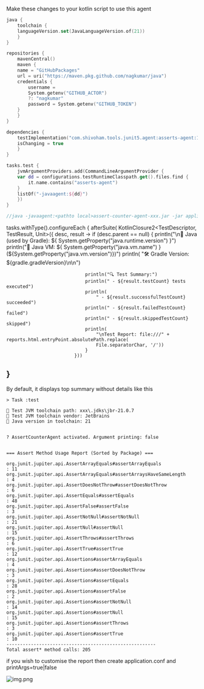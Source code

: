 Make these changes to your kotlin script to use this agent

```kotlin
java {
    toolchain {
	languageVersion.set(JavaLanguageVersion.of(21))
    }
}

repositories {
    mavenCentral()
    maven {
	name = "GitHubPackages"
	url = uri("https://maven.pkg.github.com/nagkumar/java")
	credentials {
	    username =
		System.getenv("GITHUB_ACTOR")
		?: "nagkumar"
	    password = System.getenv("GITHUB_TOKEN")
	}
    }
}

dependencies {
    testImplementation("com.shivoham.tools.junit5.agent:asserts-agent:1.0.7-SNAPSHOT") {
	isChanging = true
    }
}

tasks.test {
    jvmArgumentProviders.add(CommandLineArgumentProvider {
	var dd = configurations.testRuntimeClasspath.get().files.find {
	    it.name.contains("asserts-agent")
	}
	listOf("-javaagent:${dd}")
    })
}

//java -javaagent:<pathto local>assert-counter-agent-xxx.jar -jar application-with-tests.jar
```
tasks.withType<Test>().configureEach {
afterSuite(
KotlinClosure2<TestDescriptor, TestResult, Unit>({ desc, result ->
if (desc.parent == null)
{
println("\n🔧 Java (used by Gradle): ${
System.getProperty("java.runtime.version")
}")
println("🧠 Java VM: ${
System.getProperty("java.vm.name")
} (${System.getProperty("java.vm.version")})")
println(
"🛠 Gradle Version: ${gradle.gradleVersion}\n\n")

								 println("🔍 Test Summary:")
								 println(" - ${result.testCount} tests executed")
								 println(
								     " - ${result.successfulTestCount} succeeded")
								 println(" - ${result.failedTestCount} failed")
								 println(" - ${result.skippedTestCount} skipped")
								 println(
								     "\nTest Report: file:///" + reports.html.entryPoint.absolutePath.replace(
									 File.separatorChar, '/'))
							     }
							 }))
}
-------------
By default, it displays top summary without details like this

```text
> Task :test

🔧 Test JVM toolchain path: xxx\.jdks\jbr-21.0.7
🧠 Test JVM toolchain vendor: JetBrains
🧠 Java version in toolchain: 21


? AssertCounterAgent activated. Argument printing: false


=== Assert Method Usage Report (Sorted by Package) ===

org.junit.jupiter.api.AssertArrayEquals#assertArrayEquals              : 11
org.junit.jupiter.api.AssertArrayEquals#assertArraysHaveSameLength     : 4
org.junit.jupiter.api.AssertDoesNotThrow#assertDoesNotThrow            : 6
org.junit.jupiter.api.AssertEquals#assertEquals                        : 48
org.junit.jupiter.api.AssertFalse#assertFalse                          : 3
org.junit.jupiter.api.AssertNotNull#assertNotNull                      : 21
org.junit.jupiter.api.AssertNull#assertNull                            : 15
org.junit.jupiter.api.AssertThrows#assertThrows                        : 6
org.junit.jupiter.api.AssertTrue#assertTrue                            : 12
org.junit.jupiter.api.Assertions#assertArrayEquals                     : 4
org.junit.jupiter.api.Assertions#assertDoesNotThrow                    : 3
org.junit.jupiter.api.Assertions#assertEquals                          : 28
org.junit.jupiter.api.Assertions#assertFalse                           : 2
org.junit.jupiter.api.Assertions#assertNotNull                         : 14
org.junit.jupiter.api.Assertions#assertNull                            : 15
org.junit.jupiter.api.Assertions#assertThrows                          : 3
org.junit.jupiter.api.Assertions#assertTrue                            : 10
-------------------------------------------------------
Total assert* method calls: 205
```

if you wish to customise the report then create application.conf and printArgs=true|false

![img.png](img.png)
